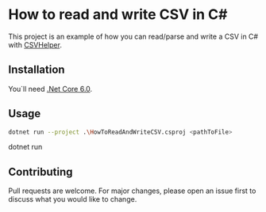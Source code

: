 # How to read and write CSV in C#

This project is an example of how you can read/parse and write a CSV in C#
with [CSVHelper](https://joshclose.github.io/CsvHelper/getting-started/#installation).

## Installation

You`ll need [.Net Core 6.0](https://dotnet.microsoft.com/en-us/download).

## Usage

```bash
dotnet run --project .\HowToReadAndWriteCSV.csproj <pathToFile>
```

dotnet run

## Contributing

Pull requests are welcome. For major changes, please open an issue first to discuss what you would like to change.
